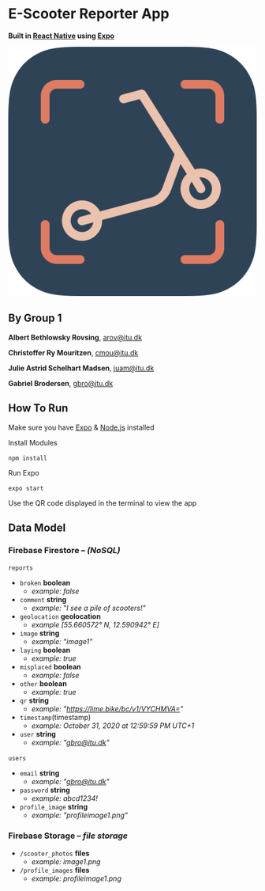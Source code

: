 # E-Scooter Reporter App

**Built in [React Native](https://reactnative.dev) using [Expo](https://expo.io)**

![app icon](assets/app_icon/app_icon_rounded.png)

## By Group 1

**Albert Bethlowsky Rovsing**,
[arov@itu.dk](mailto:arov@itu.dk)

**Christoffer Ry Mouritzen**,
[cmou@itu.dk](mailto:cmou@itu.dk)

**Julie Astrid Schelhart Madsen**,
[juam@itu.dk](mailto:juam@itu.dk)

**Gabriel Brodersen**,
[gbro@itu.dk](mailto:gbro@itu.dk)

## How To Run

Make sure you have [Expo](https://expo.io) & [Node.js](https://nodejs.org/) installed

Install Modules

```Shell
npm install
```

Run Expo

```Shell
expo start
```

Use the QR code displayed in the terminal to view the app

## Data Model

### Firebase Firestore – _(NoSQL)_

`reports`

- `broken` **boolean**
  - _example: false_
- `comment` **string**
  - _example: "I see a pile of scooters!"_
- `geolocation` **geolocation**
  - _example [55.660572° N, 12.590942° E]_
- `image` **string**
  - _example: "image1"_
- `laying` **boolean**
  - _example: true_
- `misplaced` **boolean**
  - _example: false_
- `other` **boolean**
  - _example: true_
- `qr` **string**
  - _example: "<https://lime.bike/bc/v1/VYCHMVA=>"_
- `timestamp`(timestamp)
  - _example: October 31, 2020 at 12:59:59 PM UTC+1_
- `user` **string**
  - _example: "gbro@itu.dk"_

`users`

- `email` **string**
  - _example: "gbro@itu.dk"_
- `password` **string**
  - _example: abcd1234!_
- `profile_image` **string**
  - _example: "profileimage1.png"_

### Firebase Storage – _file storage_

- `/scooter_photos` **files**
  - _example: image1.png_
- `/profile_images` **files**
  - _example: profileimage1.png_
